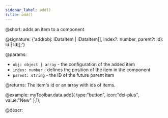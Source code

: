 ```yaml
---
sidebar_label: add()
title: add()
---          
```


@short: adds an item to a component

@signature: {'add(obj: IDataItem | IDataItem[], index?: number, parent?: Id): Id | Id[];'}

@params:
- `obj: object | array` - the configuration of the added item
- `index: number` - defines the position of the item in the component
- `parent: string` - the ID of the future parent item

@returns:
The item's id or an array with ids of items.

@example:
myToolbar.data.add({
    type:"button",
    icon:"dxi-plus",
    value:"New"
},1);

@descr:
